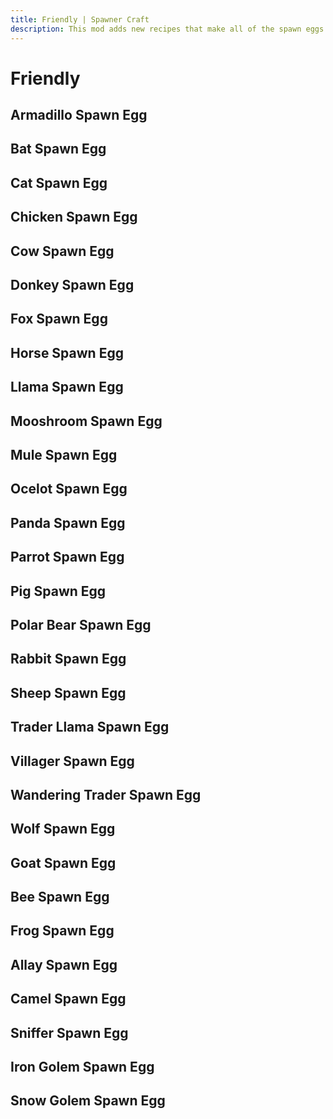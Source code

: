 ```yaml
---
title: Friendly | Spawner Craft
description: This mod adds new recipes that make all of the spawn eggs craftable. Use the eggs to customize your mob spawner!
---
```


# Friendly

## Armadillo Spawn Egg

<ShapedRecipe
a1="" b1="armadillo_scute" c1=""
a2="armadillo_scute" b2="egg" c2="armadillo_scute"
a3="" b3="gold_ingot" c3=""
output="armadillo_spawn_egg"/>

## Bat Spawn Egg

<ShapedRecipe
a1="" b1="coal" c1=""
a2="firework_rocket" b2="egg" c2="firework_rocket"
a3="" b3="gold_ingot" c3=""
output="bat_spawn_egg"/>

## Cat Spawn Egg

<ShapedRecipe
a1="" b1="white_wool" c1=""
a2="string" b2="egg" c2="string"
a3="" b3="gold_ingot" c3=""
output="cat_spawn_egg"/>

## Chicken Spawn Egg

<ShapedRecipe
a1="" b1="" c1=""
a2="" b2="egg" c2=""
a3="" b3="gold_ingot" c3=""
output="chicken_spawn_egg"/>

## Cow Spawn Egg

<ShapedRecipe
a1="" b1="leather" c1=""
a2="beef" b2="egg" c2="beef"
a3="" b3="gold_ingot" c3=""
output="cow_spawn_egg"/>

## Donkey Spawn Egg

<ShapedRecipe
a1="" b1="wheat" c1=""
a2="leather" b2="egg" c2="leather"
a3="" b3="gold_ingot" c3=""
output="donkey_spawn_egg"/>

## Fox Spawn Egg

<ShapedRecipe
a1="" b1="bone" c1=""
a2="sweet_berries" b2="egg" c2="sweet_berries"
a3="" b3="gold_ingot" c3=""
output="fox_spawn_egg"/>

## Horse Spawn Egg

<ShapedRecipe
a1="" b1="hay_block" c1=""
a2="leather" b2="egg" c2="leather"
a3="" b3="gold_ingot" c3=""
output="horse_spawn_egg"/>

## Llama Spawn Egg

<ShapedRecipe
a1="" b1="white_carpet" c1=""
a2="leather" b2="egg" c2="leather"
a3="" b3="gold_ingot" c3=""
output="llama_spawn_egg"/>

## Mooshroom Spawn Egg

<ShapedRecipe
a1="" b1="red_mushroom_block" c1=""
a2="red_mushroom" b2="cow_spawn_egg" c2="red_mushroom"
a3="" b3="gold_ingot" c3=""
output="mooshroom_spawn_egg"/>

## Mule Spawn Egg

<ShapelessRecipe
:ingredients="['donkey_spawn_egg', 'horse_spawn_egg']"
output="mule_spawn_egg"
:count="2"/>

## Ocelot Spawn Egg

<ShapedRecipe
a1="" b1="cocoa_beans" c1=""
a2="string" b2="egg" c2="string"
a3="" b3="gold_ingot" c3=""
output="ocelot_spawn_egg"/>

## Panda Spawn Egg

<ShapedRecipe
a1="" b1="bamboo" c1=""
a2="bamboo" b2="egg" c2="bamboo"
a3="" b3="gold_ingot" c3=""
output="panda_spawn_egg"/>

## Parrot Spawn Egg

<ShapedRecipe
a1="" b1="cocoa_beans" c1=""
a2="firework_rocket" b2="egg" c2="firework_rocket"
a3="" b3="gold_ingot" c3=""
output="parrot_spawn_egg"/>

## Pig Spawn Egg

<ShapedRecipe
a1="" b1="carrot_on_a_stick" c1=""
a2="porkchop" b2="egg" c2="porkchop"
a3="" b3="gold_ingot" c3=""
output="pig_spawn_egg"/>

## Polar Bear Spawn Egg

<ShapedRecipe
a1="" b1="salmon" c1=""
a2="snow" b2="egg" c2="snow"
a3="" b3="gold_ingot" c3=""
output="polar_bear_spawn_egg"/>

## Rabbit Spawn Egg

<ShapedRecipe
a1="" b1="rabbit_hide" c1=""
a2="rabbit" b2="egg" c2="rabbit"
a3="" b3="gold_ingot" c3=""
output="rabbit_spawn_egg"/>

## Sheep Spawn Egg

<ShapedRecipe
a1="" b1="white_wool" c1=""
a2="mutton" b2="egg" c2="mutton"
a3="" b3="gold_ingot" c3=""
output="sheep_spawn_egg"/>

## Trader Llama Spawn Egg

<ShapelessRecipe
:ingredients="['llama_spawn_egg', 'wandering_trader_spawn_egg']"
output="trader_llama_spawn_egg"
:count="2"/>

## Villager Spawn Egg

<ShapedRecipe
a1="" b1="emerald" c1=""
a2="emerald" b2="egg" c2="emerald"
a3="" b3="gold_ingot" c3=""
output="villager_spawn_egg"/>

## Wandering Trader Spawn Egg

<ShapedRecipe
a1="" b1="emerald_block" c1=""
a2="emerald" b2="villager_spawn_egg" c2="emerald"
a3="" b3="gold_ingot" c3=""
output="wandering_trader_spawn_egg"/>

## Wolf Spawn Egg

<ShapedRecipe
a1="" b1="bone" c1=""
a2="beef" b2="egg" c2="chicken"
a3="" b3="gold_ingot" c3=""
output="wolf_spawn_egg"/>

## Goat Spawn Egg

<ShapedRecipe
a1="" b1="wheat" c1=""
a2="powder_snow_bucket" b2="egg" c2="powder_snow_bucket"
a3="" b3="gold_ingot" c3=""
output="goat_spawn_egg"/>

## Bee Spawn Egg

<ShapedRecipe
a1="" b1="honey_bottle" c1=""
a2="honeycomb" b2="egg" c2="honeycomb"
a3="" b3="gold_ingot" c3=""
output="bee_spawn_egg"/>

## Frog Spawn Egg

<ShapedRecipe
a1="" b1="slime_ball" c1=""
a2="ochre_froglight" b2="egg" c2="ochre_froglight"
a3="" b3="gold_ingot" c3=""
output="frog_spawn_egg"/>

## Allay Spawn Egg

<ShapedRecipe
a1="" b1="diamond" c1=""
a2="cookie" b2="egg" c2="cookie"
a3="" b3="gold_ingot" c3=""
output="allay_spawn_egg"/>

## Camel Spawn Egg

<ShapedRecipe
a1="" b1="cactus" c1=""
a2="cactus" b2="egg" c2="cactus"
a3="" b3="gold_ingot" c3=""
output="camel_spawn_egg"/>

## Sniffer Spawn Egg

<ShapelessRecipe
:ingredients="['sniffer_egg', 'gold_ingot']"
output="sniffer_spawn_egg"/>

## Iron Golem Spawn Egg

<ShapedRecipe
a1="" b1="carved_pumpkin" c1=""
a2="iron_block" b2="iron_block" c2="iron_block"
a3="gold_ingot" b3="iron_block" c3="egg"
output="iron_golem_spawn_egg"/>

## Snow Golem Spawn Egg

<ShapedRecipe
a1="" b1="carved_pumpkin" c1=""
a2="egg" b2="snow" c2="gold_ingot"
a3="" b3="snow" c3=""
output="snow_golem_spawn_egg"/>
